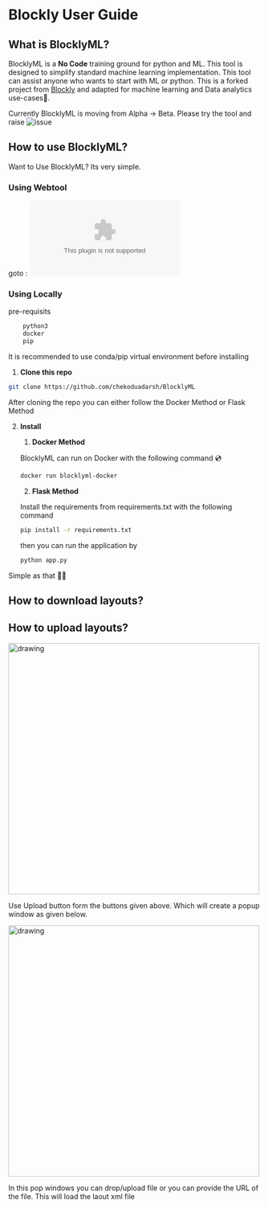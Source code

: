 # Blockly User Guide

## What is BlocklyML?
BlocklyML is a **No Code** training ground for python and ML. This tool is designed to simplify standard machine learning implementation.
This tool can assist anyone who wants to start with ML or python. This is a forked project from [Blockly](https://github.com/google/blockly) and adapted for machine learning and Data analytics use-cases:brain:. 

Currently BlocklyML is moving from Alpha -> Beta. Please try the tool and raise ![issue](https://github.com/chekoduadarsh/BlocklyML/issues)

## How to use BlocklyML?

Want to Use BlocklyML? Its very simple.

### Using Webtool

goto : ![blocklyml.herokuapp.com](blocklyml.herokuapp.com)

### Using Locally

pre-requisits

```bash
    python3
    docker
    pip
```

It is recommended to use conda/pip virtual environment before installing

1. **Clone this repo**

```bash
git clone https://github.com/chekoduadarsh/BlocklyML
```

After cloning the repo you can either follow the Docker Method or Flask Method

2. **Install**

    1. **Docker Method**

    BlocklyML can run on Docker with the following command :cd:

    ```bash
    docker run blocklyml-docker
    ```

    2. **Flask Method**

    Install the requirements from requirements.txt with the following command

    ```bash
    pip install -r requirements.txt 
    ```

    then you can run the application by

    ```bash
    python app.py
    ```

Simple as that :man_shrugging:

## How to download layouts? 

## How to upload layouts?


<img src="https://github.com/chekoduadarsh/BlocklyML/blob/main/media/butttons.png" alt="drawing" width="500"/>

Use Upload button form the buttons given above. Which will create a popup window as given below.

<img src="https://github.com/chekoduadarsh/BlocklyML/blob/main/media/blocklyML_upload.png" alt="drawing" width="500"/>

In this pop windows you can drop/upload file or you can provide the URL of the file. This will load the laout xml file
